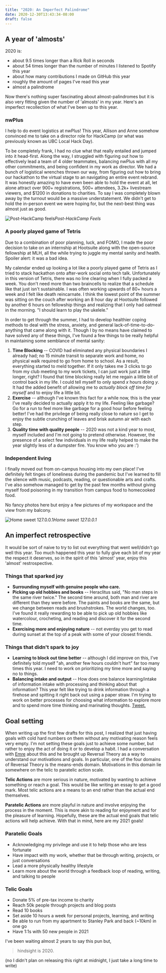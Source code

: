 ```yaml
---
title: "2020: An Imperfect Palindrome"
date: 2020-12-30T13:43:34-08:00
draft: false
---
```


## A year of 'almosts'
2020 is:
* about 9.5 times longer than a Rick Roll in seconds
* about 54 times longer than the number of minutes I listened to Spotify this year
* about how many contributions I made on GitHub this year
* roughly the amount of pages I've read this year
* almost a palindrome

Now there's nothing super fascinating about almost-palindromes but it is also very fitting given the number of 'almosts' in my year. Here's an imperfect recollection of what I've been up to this year.

### nwPlus
I help to do event logistics at nwPlus! This year, Allison and Anne somehow convinced me to take on a director role for HackCamp (or what was previously known as UBC Local Hack Day). 

To be completely frank, I had no clue what that really entailed and jumped into it head-first. Along the way, I struggled with figuring out how to effectively lead a team of 4 older teammates, balancing nwPlus with all my other commitments, and being confident in my work as director. We had a bunch of logistical wrenches thrown our way, from figuring out how to bring our hackathon to the virtual stage to an navigating an entire event rebrand. It was honestly amazing to have even been able to hold the event at all, let alone attract over 900+ registrations, 500+ attendees, 3.2k+ livestream viewers, and $1200 in donations to charities. To say I was completely blown away by the turnout would be a massive understatement. We didn't get to hold the in-person event we were hoping for, but the next-best thing was almost just as good.

![Post-HackCamp feels](/posts/images/2020/post-hc.png)*Post-HackCamp Feels*

### A poorly played game of Tetris
Due to a combination of poor planning, luck, and FOMO, I made the poor decision to take on an internship at Hootsuite along with the open-source fellowship at MLH, all the while trying to juggle my mental sanity and health. Spoiler alert: it was a bad idea.

My calendar ended up looking a lot like a poorly played game of Tetris as I tried to stack hackathon onto after-work social onto tech talk. Unfortunately in this version of Tetris, there was no line clearing when I fully packed a week. You don't need more than two braincells to realize that a schedule like that just isn't sustainable. I was often working upwards of 80+ hours a week and I felt like death reincarnate. I think the lowest point of the summer was sitting on the couch after working an 8 hour day at Hootsuite followed by another 6 hours on fellowship things and realizing that I only had oatmeal in the morning. "I should learn to play the ukelele."

In order to get through the summer, I had to develop healthier coping methods to deal with the stress, anxiety, and general lack-of-time-to-do-anything that came along with it. Though I by no means have claimed to have solved any of these things, I've found a few things to be really helpful in maintaining some semblance of mental sanity:

1. **Time Blocking** -- COVID had eliminated any physical boundaries I already had; no 15 minute transit to separate work and home, no physical walk required to go from home to school. As a result, everything started to meld together. If it only takes me 3 clicks to go from my club meeting to my work tickets, I can just work just a little longer, right? I found that time blocking really let me regain a little bit of control back in my life. I could tell myself to only spend *x* hours doing *y*. It had the added benefit of allowing me to *actually block off time for myself* and to enjoy life a little bit.
2. **Exercise** -- although I've known this fact for a while now, this is the year I've really decided to actually apply it to my life. Feeling like garbage? Go for a run to feel more like garbage for a good hour before feeling better! I've had the privilege of being really close to nature so I get to enjoy the subtle crunching of leaves and brisk autumn air with each step.
3. **Quality time with quality people** -- 2020 was not a kind year to most, myself included and I'm not going to pretend otherwise. However, the presence of a select few individuals in my life really helped to make the year slightly less of a dumpster fire. You know who you are :')

### Independent living
I finally moved out from on-campus housing into my own place! I've definitely felt tinges of loneliness during the pandemic but I've learned to fill the silence with music, podcasts, reading, or questionable arts and crafts. I've also somehow managed to get by the past few months without giving myself food poisoning in my transition from campus food to homecooked food.

No fancy photos here but enjoy a few pictures of my workspace and the view from my balcony.

![Home sweet 127.0.0.1](/posts/images/2020/home.png)*Home sweet 127.0.0.1*

## An imperfect retrospective
It would be sort of naive to try to list out everything that went well/didn't go well this year. Too much happened this year to fully give each bit of my year the respect it deserves, so in the spirit of this 'almost' year, enjoy this 'almost' restrospective.

### Things that sparked joy
- **Surrounding myself with genuine people who care.**
- **Picking up old hobbies and books** -- Heraclitus said, "No man steps in the same river twice." The second time around, both man and river are different than they were before. The paints and books are the same, but we change between reads and brushstrokes. The world changes, too. I've found it really rewarding to be able to pick up old hobbies like watercolour, crocheting, and reading and discover it for the second time.
- **Exercising more and enjoying nature** -- not everday you get to read during sunset at the top of a peak with some of your closest friends.
### Things that didn't spark to joy
- **Learning to block out time better** -- although I did improve on this, I've definitely told myself "ah, another few hours couldn't hurt" far too many times this year. I need to work on prioritizing my time more and saying no to things.
- **Balancing intake and output** -- How does one balance learning/intake of information intake with processing and thinking about that information? This year felt like trying to drink information through a firehose and spitting it right back out using a paper straw. I'm trying to work on better processes for choosing what information to explore more and to spend more time thinking and marinating thoughts. [Tweet.](https://twitter.com/_jzhao/status/1328399991950307328)

## Goal setting
When writing up the first few drafts for this post, I realized that just having goals with cold hard numbers on them without any motivating reason feels very empty. I'm not setting these goals just to achieve some number, but rather to enjoy the act of doing it or to develop a habit. I had a conversation with [Emre](https://twitter.com/AlcaEmre) about this and he brought up Reversal Theory as a way to understand our motivations and goals. In particular, one of the four domains of Reversal Theory is the means-ends domain. Motivations in this domain lie somewhere on the telic to paratelic action scale.

**Telic Actions** are more serious in nature, motivated by wanting to achieve something or reach a goal. This would be like writing an essay to get a good mark. Most telic actions are a means to an end rather than the actual end themselves.

**Paratelic Actions** are more playful in nature and involve enjoying the process in the moment. This is more akin to reading for enjoyment and for the pleasure of learning. Hopefully, these are the actual end goals that telic actions will help achieve. With that in mind, here are my 2021 goals!
### Paratelic Goals
- Acknowledging my privilege and use it to help those who are less fortunate
- Have impact with my work, whether that be through writing, projects, or just conversations
- Lead a more physically healthy lifestyle
- Learn more about the world through a feedback loop of reading, writing, and talking to people

### Telic Goals
- Donate 5% of pre-tax income to charity
- Reach 50k people through projects and blog posts
- Read 10 books
- Set aside 10 hours a week for personal projects, learning, and writing
- Be able to run from my apartment to Stanley Park and back (~10km) in one go
- Have 1:1s with 50 new people in 2021

I've been waiting almost 2 years to say this pun but,

> hindsight is 2020.

(no I didn't plan on releasing this right at midnight, I just take a long time to write)